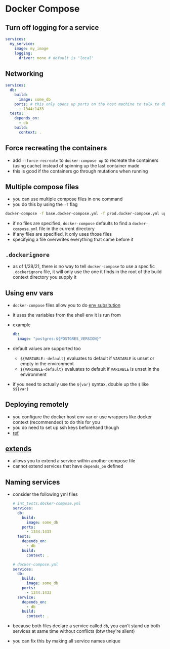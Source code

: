 # Docker Compose

## Turn off logging for a service

```yml
services:
  my_service:
    image: my_image
    logging:
      driver: none # default is "local"
```

## Networking

```yml
services:
  db:
    build:
      image: some_db
    ports: # this only opens up ports on the host machine to talk to db in this case, it doesn't affect what ports other containers like test can access
      - 1344:1433
  tests:
    depends_on:
      - db
    build:
      context: .
```

## Force recreating the containers

- add `--force-recreate` to `docker-compose up` to recreate the containers (using cache) instead of spinning up the last container made
- this is good if the containers go through mutations when running

## Multiple compose files

- you can use multiple compose files in one command
- you do this by using the `-f` flag

```bash
docker-compose -f base.docker-compose.yml -f prod.docker-compose.yml up
```

- if no files are specified, `docker-compose` defaults to find a `docker-compose.yml` file in the current directory
- if any files are specified, it only uses those files
- specifying a file overwrites everything that came before it

## `.dockerignore`

- as of 1/28/21, there is no way to tell `docker-compose` to use a specific `.dockerignore` file, it will only use the one it finds in the root of the build context directory you supply it

## Using env vars

- `docker-compose` files allow you to do [env subsitution](https://docs.docker.com/compose/compose-file/compose-file-v3/#variable-substitution)
- it uses the variables from the shell env it is run from
- example

  ```yml
  db:
    image: "postgres:${POSTGRES_VERSION}"
  ```

- default values are supported too
  - `${VARIABLE:-default}` evaluates to default if `VARIABLE` is unset or empty in the environment
  - `${VARIABLE-default}` evaluates to default if `VARIABLE` is unset in the environment
- if you need to actually use the `${var}` syntax, double up the `$` like `$${var}`

## Deploying remotely

- you configure the docker host env var or use wrappers like docker context (recommended) to do this for you
- you do need to set up ssh keys beforehand though
- [ref](https://www.docker.com/blog/how-to-deploy-on-remote-docker-hosts-with-docker-compose/)

## [extends](https://docs.docker.com/compose/extends/)

- allows you to extend a service within another compose file
- cannot extend services that have `depends_on` defined

## Naming services

- consider the following yml files

  ```yml
  # int_tests.docker-compose.yml
  services:
    db:
      build:
        image: some_db
      ports:
        - 1344:1433
    tests:
      depends_on:
        - db
      build:
        context: .
  ```

  ```yml
  # docker-compose.yml
  services:
    db:
      build:
        image: some_db
      ports:
        - 1344:1433
    service:
      depends_on:
        - db
      build:
        context: .
  ```

- because both files declare a service called `db`, you can't stand up both services at same time without conflicts (btw they're silent)
- you can fix this by making all service names unique
